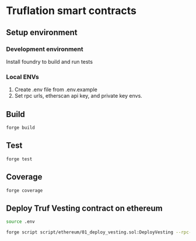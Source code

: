# Truflation smart contracts

## Setup environment

### Development environment

Install foundry to build and run tests

### Local ENVs

1. Create .env file from .env.example
2. Set rpc urls, etherscan api key, and private key envs.

## Build

`forge build`

## Test

`forge test`

## Coverage

`forge coverage`

## Deploy Truf Vesting contract on ethereum

```bash
source .env

forge script script/ethereum/01_deploy_vesting.sol:DeployVesting --rpc-url $MAINNET_RPC_URL --chain mainnet --private-key $PRIVATE_KEY  --broadcast --verify -- --admin-address $ADMIN_ADDRESS --truf-token $TRUF_TOKEN
```
